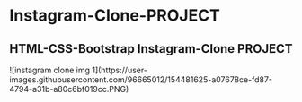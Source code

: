 # Instagram-Clone-PROJECT
<h2>HTML-CSS-Bootstrap Instagram-Clone PROJECT</h2>
![instagram clone img 1](https://user-images.githubusercontent.com/96665012/154481625-a07678ce-fd87-4794-a31b-a80c6bf019cc.PNG)
